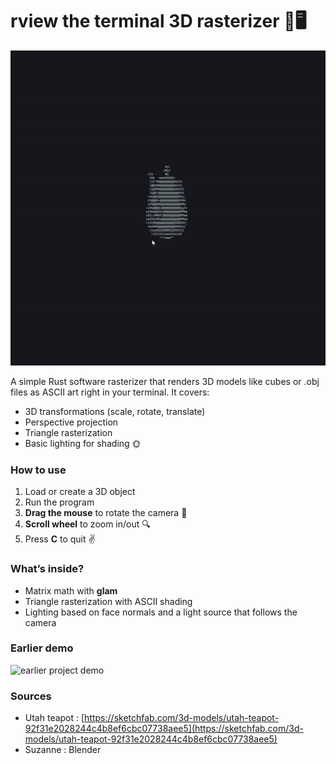 # rview the terminal 3D rasterizer 🎨🖥️

![project demo](./gif/teapot_compressed.gif)

A simple Rust software rasterizer that renders 3D models like cubes or .obj files as ASCII art right in your terminal. It covers:

- 3D transformations (scale, rotate, translate)
- Perspective projection
- Triangle rasterization
- Basic lighting for shading 🌞

### How to use

1. Load or create a 3D object  
2. Run the program
3. **Drag the mouse** to rotate the camera 🔄
4. **Scroll wheel** to zoom in/out 🔍
5. Press **C** to quit ✌️

### What’s inside?

- Matrix math with **glam**
- Triangle rasterization with ASCII shading
- Lighting based on face normals and a light source that follows the camera

### Earlier demo

![earlier project demo](./gif/demo_compressed.gif)

### Sources

- Utah teapot : [https://sketchfab.com/3d-models/utah-teapot-92f31e2028244c4b8ef6cbc07738aee5](https://sketchfab.com/3d-models/utah-teapot-92f31e2028244c4b8ef6cbc07738aee5)
- Suzanne : Blender
